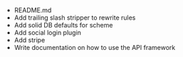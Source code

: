 * README.md
* Add trailing slash stripper to rewrite rules
* Add solid DB defaults for scheme
* Add social login plugin
* Add stripe
* Write documentation on how to use the API framework